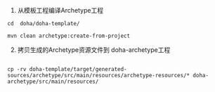1. 从模板工程编译Archetype工程

```shell
cd  doha/doha-template/

mvn clean archetype:create-from-project
```

2. 拷贝生成的Archetype资源文件到 doha-archetype工程

```shell

cp -rv doha-template/target/generated-sources/archetype/src/main/resources/archetype-resources/* doha-archetype/src/main/resources/

```
